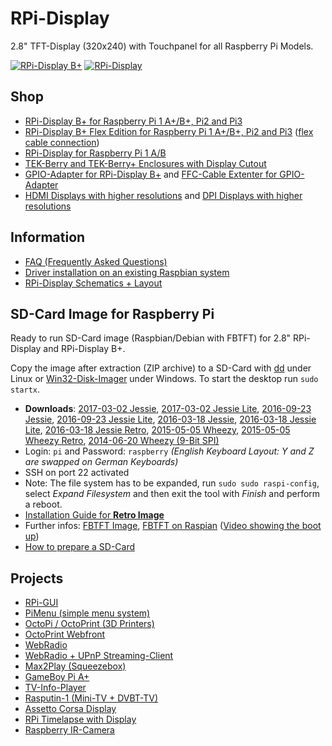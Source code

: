 # RPi-Display
2.8" TFT-Display (320x240) with Touchpanel for all Raspberry Pi Models.

[![RPi-Display B+](https://github.com/watterott/RPi-Display/raw/master/hardware/RPi-Display_Bplus_v11.jpg)](http://www.watterott.com/en/RPi-Display-B-Plus)
[![RPi-Display](https://github.com/watterott/RPi-Display/raw/master/hardware/RPi-Display_v10.jpg)](http://www.watterott.com/en/RPi-Display)


## Shop
* [RPi-Display B+ for Raspberry Pi 1 A+/B+, Pi2 and Pi3](http://www.watterott.com/en/RPi-Display-B-Plus)
* [RPi-Display B+ Flex Edition for Raspberry Pi 1 A+/B+, Pi2 and Pi3](https://www.watterott.com/en/RPi-Display-Flex-Edition) ([flex cable connection](https://github.com/watterott/RPi-Display/raw/master/docu/flex_edition.jpg))
* [RPi-Display for Raspberry Pi 1 A/B](http://www.watterott.com/en/RPi-Display)
* [TEK-Berry and TEK-Berry+ Enclosures with Display Cutout](http://www.watterott.com/index.php?page=search&page_action=query&desc=off&sdesc=off&keywords=RPi-Display)
* [GPIO-Adapter for RPi-Display B+](http://www.watterott.com/en/GPIO-Adapter-for-the-RPi-Display-BPlus) and [FFC-Cable Extenter for GPIO-Adapter](http://www.watterott.com/en/40-Pin-FFC-extenter)
* [HDMI Displays with higher resolutions](https://github.com/watterott/HDMI-Display) and [DPI Displays with higher resolutions ](https://github.com/watterott/RPi-DPI-HAT)


## Information
* [FAQ (Frequently Asked Questions)](https://github.com/watterott/RPi-Display/blob/master/docu/FAQ.md#frequently-asked-questions)
* [Driver installation on an existing Raspbian system](https://github.com/watterott/RPi-Display/blob/master/docu/FBTFT-Install.md#fbtft-framebuffer-installation)
* [RPi-Display Schematics + Layout](https://github.com/watterott/RPi-Display/tree/master/hardware)


## SD-Card Image for Raspberry Pi
Ready to run SD-Card image (Raspbian/Debian with FBTFT) for 2.8" RPi-Display and RPi-Display B+.

Copy the image after extraction (ZIP archive) to a SD-Card with [dd](http://en.wikipedia.org/wiki/Dd_%28Unix%29) under Linux or [Win32-Disk-Imager](http://sourceforge.net/projects/win32diskimager/) under Windows.
To start the desktop run ```sudo startx```.

* **Downloads**: [2017-03-02 Jessie](http://www.watterott.net/fbtft/2017-03-02-raspbian-fbtft-rpi-display.zip),
                 [2017-03-02 Jessie Lite](http://www.watterott.net/fbtft/2017-03-02-raspbian-lite-fbtft-rpi-display.zip),
                 [2016-09-23 Jessie](http://www.watterott.net/fbtft/2016-09-23-raspbian-fbtft-rpi-display.zip),
                 [2016-09-23 Jessie Lite](http://www.watterott.net/fbtft/2016-09-23-raspbian-lite-fbtft-rpi-display.zip),
                 [2016-03-18 Jessie](http://www.watterott.net/fbtft/2016-03-18-raspbian-fbtft-rpi-display.zip),
                 [2016-03-18 Jessie Lite](http://www.watterott.net/fbtft/2016-03-18-raspbian-lite-fbtft-rpi-display.zip),
                 [2016-03-18 Jessie Retro](http://www.watterott.net/fbtft/2016-03-18-raspbian-fbtft-rpi-display-retro.zip),
                 [2015-05-05 Wheezy](http://www.watterott.net/fbtft/2015-05-05-raspbian-fbtft-rpi-display.zip),
                 [2015-05-05 Wheezy Retro](http://www.watterott.net/fbtft/2015-05-05-raspbian-fbtft-rpi-display-retro.zip),
                 [2014-06-20 Wheezy (9-Bit SPI)](http://www.watterott.net/fbtft/2014-06-20-raspbian-fbtft-rpi-display-rev1.zip)
* Login: ```pi``` and Password: ```raspberry``` *(English Keyboard Layout: Y and Z are swapped on German Keyboards)*
* SSH on port 22 activated
* Note: The file system has to be expanded, run ```sudo sudo raspi-config```, select *Expand Filesystem* and then exit the tool with *Finish* and perform a reboot.
* [Installation Guide for **Retro Image**](https://github.com/watterott/RPi-Display/blob/master/docu/Retro-Image.md#retro-image)
* Further infos: [FBTFT Image](https://github.com/notro/fbtft-spindle/wiki/FBTFT-image), [FBTFT on Raspian](https://github.com/notro/fbtft/wiki/FBTFT-on-Raspian) ([Video showing the boot up](http://www.youtube.com/watch?v=a2CStAaMbmA))
* [How to prepare a SD-Card](http://elinux.org/RPi_Easy_SD_Card_Setup)


## Projects
* [RPi-GUI](https://github.com/boerge42/rpi_gui)
* [PiMenu (simple menu system)](https://github.com/splitbrain/pimenu/)
* [OctoPi / OctoPrint (3D Printers)](https://github.com/guysoft/OctoPi)
* [OctoPrint Webfront](https://www.youtube.com/watch?v=ZYjPcC37fNI)
* [WebRadio](https://github.com/5Volt-Junkie/RPi-Tron-Radio)
* [WebRadio + UPnP Streaming-Client](http://www.partikelstrom.de/?page_id=1110)
* [Max2Play (Squeezebox)](http://www.instructables.com/id/Audio-Solution-with-Control-and-Visualization-on-a/)
* [GameBoy Pi A+](http://www.forum-raspberrypi.de/Thread-gameboy-pi-a)
* [TV-Info-Player](http://www.forum-raspberrypi.de/Thread-projekt-enigma2-picon-tv-info-player)
* [Rasputin-1 (Mini-TV + DVBT-TV)](http://ilco.broichhagen.bplaced.de/ilco3/images/Rasputin1-DVBT-Videorecorder.pdf)
* [Assetto Corsa Display](http://www.raspberrypi.org/forums/viewtopic.php?f=75&t=81950)
* [RPi Timelapse with Display](https://www.youtube.com/watch?v=MVIMRJFlEVk)
* [Raspberry IR-Camera](https://www.thingiverse.com/thing:1355522)

